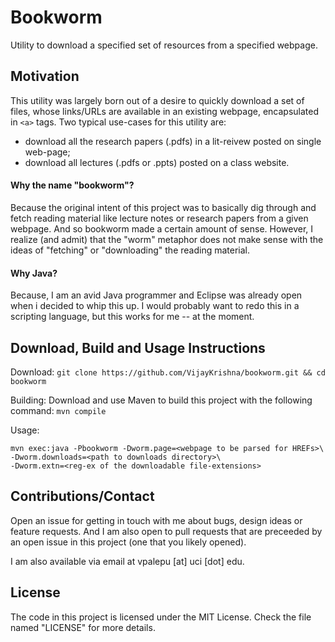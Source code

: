 # Bookworm
Utility to download a specified set of resources from a specified webpage.

## Motivation
This utility was largely born out of a desire to quickly download a set of files, 
whose links/URLs are available in an existing webpage, encapsulated in `<a>` tags.
Two typical use-cases for this utility are: 
- download all the research papers (.pdfs) in a lit-reivew posted on single web-page;
- download all lectures (.pdfs or .ppts) posted on a class website.

#### Why the name "bookworm"?
Because the original intent of this project was to basically dig 
through and fetch reading material like lecture notes or research
papers from a given webpage. 
And so bookworm made a certain amount of sense.
However, I realize (and admit) that the "worm" metaphor does not make sense with the
ideas of "fetching" or "downloading" the reading material.

#### Why Java?
Because, I am an avid Java programmer and Eclipse was already open when i decided to whip this up.
I would probably want to redo this in a scripting language, but this works for me -- at the moment.

## Download, Build and Usage Instructions

Download: `git clone https://github.com/VijayKrishna/bookworm.git && cd bookworm`

Building: Download and use Maven to build this project with the following command: `mvn compile`

Usage: 
```
mvn exec:java -Pbookworm -Dworm.page=<webpage to be parsed for HREFs>\
-Dworm.downloads=<path to downloads directory>\
-Dworm.extn=<reg-ex of the downloadable file-extensions>
```

## Contributions/Contact

Open an issue for getting in touch with me about  bugs, design ideas or feature requests.
And I am also open to pull requests that are preceeded by an open issue in this project (one that you likely opened).

I am also available via email at vpalepu [at] uci [dot] edu.  

## License
The code in this project is licensed under the MIT License. Check the file named "LICENSE" for more details.
